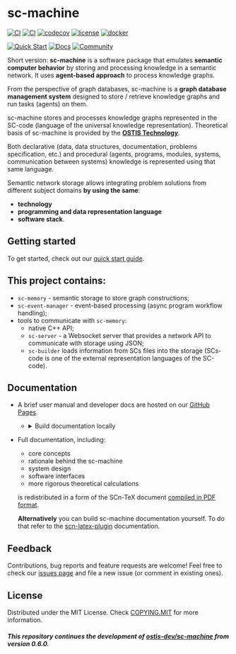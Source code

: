 # sc-machine

[![CI](https://github.com/ostis-ai/sc-machine/actions/workflows/test_conan.yml/badge.svg)](https://github.com/ostis-ai/sc-machine/actions/workflows/test_conan.yml)
[![CI](https://github.com/ostis-ai/sc-machine/actions/workflows/test_native.yml/badge.svg)](https://github.com/ostis-ai/sc-machine/actions/workflows/test_native.yml)
[![codecov](https://codecov.io/gh/ostis-ai/sc-machine/branch/main/graph/badge.svg?token=WU8O9Z1DNL)](https://codecov.io/gh/ostis-ai/sc-machine)
[![license](https://img.shields.io/badge/License-MIT-yellow.svg)](COPYING.MIT)
[![docker](https://img.shields.io/docker/v/ostis/sc-machine?arch=amd64&label=Docker&logo=Docker&sort=semver)](https://hub.docker.com/r/ostis/sc-machine)

[![Quick Start](https://img.shields.io/badge/-Quick%20Start-black?style=for-the-badge&logo=rocket)](https://ostis-ai.github.io/sc-machine/quick_start)
[![Docs](https://img.shields.io/badge/Docs-gray?style=for-the-badge&logo=read-the-docs)](https://ostis-ai.github.io/sc-machine)
[![Community](https://img.shields.io/badge/-Community-teal?style=for-the-badge&logo=matrix)](https://app.element.io/index.html#/room/#ostis_tech_support:matrix.org)

Short version: **sc-machine** is a software package that emulates **semantic computer behavior** by storing and processing knowledge in a semantic network. It uses **agent-based approach** to process knowledge graphs.

From the perspective of graph databases, sc-machine is a **graph database management system** designed to store / retrieve knowledge graphs and run tasks (agents) on them.

sc-machine stores and processes knowledge graphs represented in the SC-code (language of the universal knowledge representation). Theoretical basis of sc-machine is provided by the [**OSTIS Technology**](https://github.com/ostis-ai).

Both declarative (data, data structures, documentation, problems specification, etc.) and procedural (agents, programs, modules, systems, communication between systems) knowledge is represented using that same language.

Semantic network storage allows integrating problem solutions from different subject domains **by using the same**:

- **technology**
- **programming and data representation language**
- **software stack**.

## Getting started

To get started, check out our [quick start guide](https://ostis-ai.github.io/sc-machine/quick_start).


## This project contains:

- `sc-memory` - semantic storage to store graph constructions;
- `sc-event-manager` - event-based processing (async program workflow handling);
- tools to communicate with `sc-memory`:
  - native C++ API;
  - `sc-server` - a Websocket server that provides a network API to communicate with storage using JSON;
  - `sc-builder` loads information from SCs files into the storage (SCs-code is one of the external representation languages of the SC-code).

## Documentation

- A brief user manual and developer docs are hosted on our [GitHub Pages](https://ostis-ai.github.io/sc-machine).
  - <details>
      <summary>Build documentation locally</summary>

    ```sh
    # make sure you're using python 3.12
    pip3 install mkdocs mkdocs-material
    mkdocs serve
    # and open http://127.0.0.1:8002/ in your browser
    ```
    </details>
- Full documentation, including:

  - core concepts
  - rationale behind the sc-machine
  - system design
  - software interfaces
  - more rigorous theoretical calculations

  is redistributed in a form of the SCn-TeX document [compiled in PDF format](https://github.com/ostis-ai/ostis-web-platform/blob/develop/docs/main.pdf).

  **Alternatively** you can build sc-machine documentation yourself. To do that refer to the [scn-latex-plugin](https://github.com/ostis-ai/scn-latex-plugin) documentation.

## Feedback

Contributions, bug reports and feature requests are welcome!
Feel free to check our [issues page](https://github.com/ostis-ai/sc-machine/issues) and file a new issue (or comment in existing ones).

## License

Distributed under the MIT License. Check [COPYING.MIT](COPYING.MIT) for more information.

##### _This repository continues the development of [ostis-dev/sc-machine](https://github.com/ostis-dev/sc-machine) from version 0.6.0._
